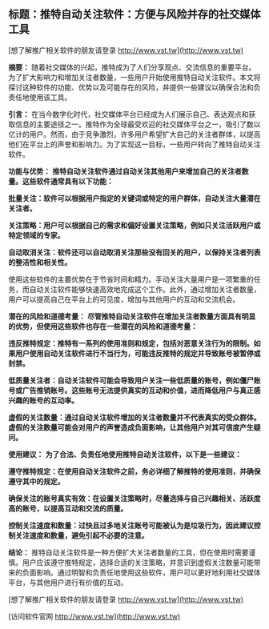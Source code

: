 ## **标题：推特自动关注软件：方便与风险并存的社交媒体工具**

[想了解推广相关软件的朋友请登录 http://www.vst.tw](http://www.vst.tw)

**摘要：**
随着社交媒体的兴起，推特成为了人们分享观点、交流信息的重要平台。为了扩大影响力和增加关注者数量，一些用户开始使用推特自动关注软件。本文将探讨这种软件的功能、优势以及可能存在的风险，并提供一些建议以确保合法和负责任地使用该工具。

**引言：**
在当今数字化时代，社交媒体平台已经成为人们展示自己、表达观点和获取信息的主要途径之一。推特作为全球最受欢迎的社交媒体平台之一，吸引了数以亿计的用户。然而，由于竞争激烈，许多用户希望扩大自己的关注者群体，以提高他们在平台上的声誉和影响力。为了实现这一目标，一些用户转向了推特自动关注软件。

**功能与优势：**
**推特自动关注软件通过自动关注其他用户来增加自己的关注者数量。这些软件通常具有以下功能：**

**批量关注：软件可以根据用户指定的关键词或特定的用户群体，自动关注大量潜在关注者。**

**关注策略：用户可以根据自己的需求和偏好设置关注策略，例如只关注活跃用户或特定领域的专家。**

**自动取消关注：软件还可以自动取消关注那些没有回关的用户，以保持关注者列表的整洁性和相关性。**

使用这些软件的主要优势在于节省时间和精力。手动关注大量用户是一项繁重的任务，而自动关注软件能够快速高效地完成这个工作。此外，通过增加关注者数量，用户可以提高自己在平台上的可见度，增加与其他用户的互动和交流机会。

**潜在的风险和道德考量：**
**尽管推特自动关注软件在增加关注者数量方面具有明显的优势，但使用这些软件也存在一些潜在的风险和道德考量：**

**违反推特规定：推特有一系列的使用准则和规定，包括对恶意关注行为的限制。如果用户使用自动关注软件进行不当行为，可能违反推特的规定并导致账号被暂停或封禁。**

**低质量关注者：自动关注软件可能会导致用户关注一些低质量的账号，例如僵尸账号或广告推销账号。这些账号无法提供真实的互动和价值，进而降低用户与真正感兴趣的账号的互动率。**

**虚假的关注数量：通过自动关注软件增加的关注者数量并不代表真实的受众群体。虚假的关注数量可能会对用户的声誉造成负面影响，让其他用户对其可信度产生疑问。**

**使用建议：**
**为了合法、负责任地使用推特自动关注软件，以下是一些建议：**

**遵守推特规定：在使用自动关注软件之前，务必详细了解推特的使用准则，并确保遵守其中的规定。**

**确保关注的账号真实有效：在设置关注策略时，尽量选择与自己兴趣相关、活跃度高的账号，以提高互动和交流的质量。**

**控制关注速度和数量：过快且过多地关注账号可能被认为是垃圾行为，因此建议控制关注速度和数量，避免引起不必要的注意。**

**结论：**
推特自动关注软件是一种方便扩大关注者数量的工具，但在使用时需要谨慎。用户应该遵守推特规定，选择合适的关注策略，并意识到虚假关注数量可能带来的负面影响。通过明智和负责任地使用这些软件，用户可以更好地利用社交媒体平台，与其他用户进行有价值的互动。

[想了解推广相关软件的朋友请登录 http://www.vst.tw](http://www.vst.tw)


[访问软件官网 http://www.vst.tw](http://www.vst.tw)
